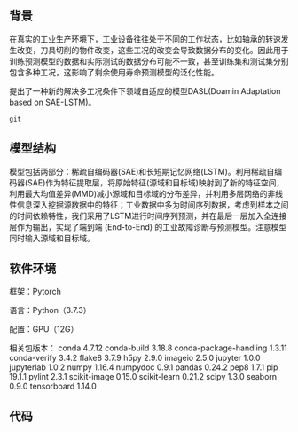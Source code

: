 ## 背景
在真实的工业生产环境下，工业设备往往处于不同的工作状态，比如轴承的转速发生改变，刀具切削的物件改变，这些工况的改变会导致数据分布的变化。因此用于训练预测模型的数据和实际测试的数据分布可能不一致，甚至训练集和测试集分别包含多种工况，这影响了剩余使用寿命预测模型的泛化性能。

提出了一种新的解决多工况条件下领域自适应的模型DASL(Doamin Adaptation based on SAE-LSTM)。

```
git
```

## 模型结构
模型包括两部分：稀疏自编码器(SAE)和长短期记忆网络(LSTM)。利用稀疏自编码器(SAE)作为特征提取层，将原始特征(源域和目标域)映射到了新的特征空间，利用最大均值差异(MMD)减小源域和目标域的分布差异，并利用多层网络的非线性信息深入挖掘源数据中的特征；工业数据中多为时间序列数据，考虑到样本之间的时间依赖特性，我们采用了LSTM进行时间序列预测，并在最后一层加入全连接层作为输出，实现了端到端 (End-to-End) 的工业故障诊断与预测模型。注意模型同时输入源域和目标域。
## 软件环境
框架：Pytorch

语言：Python（3.7.3）

配置：GPU（12G）

相关包版本：
conda 4.7.12
conda-build 3.18.8
conda-package-handling 1.3.11
conda-verify 3.4.2
flake8 3.7.9
h5py 2.9.0
imageio 2.5.0
jupyter 1.0.0
jupyterlab 1.0.2
numpy 1.16.4
numpydoc 0.9.1
pandas 0.24.2
pep8 1.7.1
pip 19.1.1
pylint 2.3.1
scikit-image 0.15.0
scikit-learn 0.21.2
scipy 1.3.0
seaborn 0.9.0
tensorboard 1.14.0

## 代码

